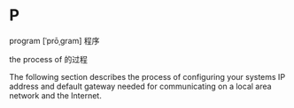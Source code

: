 # P

program \[ˈprōˌɡram\] 程序

the process of 的过程

The following section describes the process of configuring your systems IP address and default gateway needed for communicating on a local area network and the Internet.

